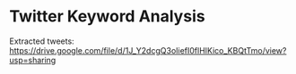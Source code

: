 # Twitter Keyword Analysis

Extracted tweets: https://drive.google.com/file/d/1J_Y2dcgQ3oIiefI0flHIKico_KBQtTmo/view?usp=sharing
